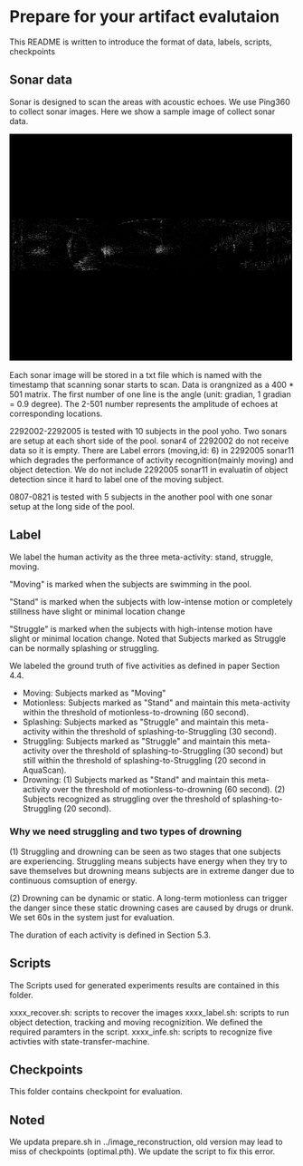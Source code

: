 # Prepare for your artifact evalutaion
This README is written to introduce the format of data, labels, scripts, checkpoints

## Sonar data
Sonar is designed to scan the areas with acoustic echoes. We use Ping360 to collect sonar images. Here we show a sample image of collect sonar data.

![image](https://github.com/xtgg4310/AquaScan_Artifact/blob/main/image_reconstruction/AquaScan_data/figure/sample.png)

Each sonar image will be stored in a txt file which is named with the timestamp that scanning sonar starts to scan. 
Data is orangnized as a 400 * 501 matrix. The first number of one line is the angle (unit: gradian, 1 gradian = 0.9 degree). The 2-501 number represents the amplitude of echoes at corresponding locations.

2292002-2292005 is tested with 10 subjects in the pool yoho. Two sonars are setup at each short side of the pool. sonar4 of 2292002 do not receive data so it is empty. There are Label errors (moving,id: 6) in 2292005 sonar11 which degrades the performance of activity recognition(mainly moving) and object detection. We do not include 2292005 sonar11 in evaluatin of object detection since it hard to label one of the moving subject.

0807-0821 is tested with 5 subjects in the another pool with one sonar setup at the long side of the pool.

## Label
We label the human activity as the three meta-activity: stand, struggle, moving. 

"Moving" is marked when the subjects are swimming in the pool.

"Stand" is marked when the subjects with low-intense motion or completely stillness have slight or minimal location change

"Struggle" is marked when the subjects with high-intense motion have slight or minimal location change. Noted that Subjects marked as Struggle can be normally splashing or struggling.

We labeled the ground truth of five activities as defined in paper Section 4.4. 
* Moving: Subjects marked as "Moving"
* Motionless: Subjects marked as "Stand" and maintain this meta-activity within the threshold of motionless-to-drowning (60 second).
* Splashing: Subjects marked as "Struggle" and maintain this meta-activity within the threshold of splashing-to-Struggling (30 second).
* Struggling: Subjects marked as "Struggle" and maintain this meta-activity over the threshold of splashing-to-Struggling (30 second) but still within the threshold of splashing-to-Struggling (20 second in AquaScan).
* Drowning: (1) Subjects marked as "Stand" and maintain this meta-activity over the threshold of motionless-to-drowning (60 second). (2) Subjects recognized as struggling over the threshold of splashing-to-Struggling (20 second).

### Why we need struggling and two types of drowning
(1) Struggling and drowning can be seen as two stages that one subjects are experiencing. Struggling means subjects have energy when they try to save themselves but drowning means subjects are in extreme danger due to continuous comsuption of energy.

(2) Drowning can be dynamic or static. A long-term motionless can trigger the danger since these static drowning cases are caused by drugs or drunk. We set 60s in the system just for evaluation.

The duration of each activity is defined in Section 5.3. 

## Scripts
The Scripts used for generated experiments results are contained in this folder. 

xxxx_recover.sh: scripts to recover the images
xxxx_label.sh: scripts to run object detection, tracking and moving recognizition. We defined the required paramters in the script.
xxxx_infe.sh: scripts to recognize five activties with state-transfer-machine.

## Checkpoints
This folder contains checkpoint for evaluation.

## Noted
We updata prepare.sh in ../image_reconstruction, old version may lead to miss of checkpoints (optimal.pth). We update the script to fix this error.

